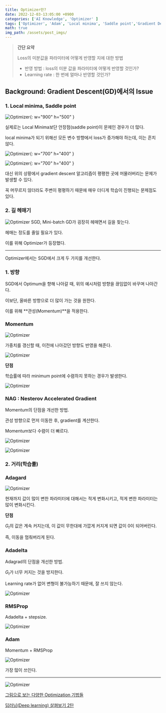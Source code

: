 ```yaml
---
title: Optimizer란?
date: 2022-12-03-13:05:00 +0900
categories: ['AI Knowledge', 'Optimizer' ]
tags: ['Optimizer', 'Adam', 'Local minima', 'Saddle point','Gradient Descent']
math: true
img_path: /assets/post_imgs/
---
```

> **간단 요약**
> 
> 
> Loss의 미분값을 파라미터에 어떻게 반영할 지에 대한 방법
> 
> - 반영 방법 : loss의 미분 값을 파라미터에 어떻게 반영할 것인가?
> - Learning rate : 한 번에 얼마나 반영할 것인가?

## Background: **Gradient Descent(GD)에서의 Issue**

### 1. Local minima, Saddle point

![Optimizer](optimizer.png){: w="900" h="500" }

실제로는 Local Minima보단 안장점(saddle point)이 문제인 경우가 더 많다.

local minima가 되기 위해선 모든 변수 방향에서 loss가 증가해야 하는데, 이는 흔치 않다.

![Optimizer](optimizer1.png){: w="700" h="400" }

![Optimizer](optimizer2.png){: w="700" h="400" }

대신 위의 상황에서 gradient descent 알고리즘이 평평한 곳에 머물러버리는 문제가 발생할 수 있다.

꼭 머무르지 않더라도 주변이 평평하기 때문에 매우 더디게 학습이 진행되는 문제점도 있다.

### 2. 길 헤매기

![Optimizer](optimizer3.png)
SGD, Mini-batch GD가 굉장히 헤매면서 길을 찾는다.

헤매는 정도를 줄일 필요가 있다.

이를 위해 Optimizer가 등장했다.

---

Optimizer에서는 SGD에서 크게 두 가지를 개선한다.

### 1. **방향**

SGD에서 Optimum을 향해 나아갈 때, 위의 예시처럼 방향을 끊임없이 바꾸며 나아간다.

이보단, 올바른 방향으로 더 많이 가는 것을 원한다.

이를 위해 **관성(Momentum)**을 적용한다.

### **Momentum**

![Optimizer](optimizer4.png)

가중치를 갱신할 때, 이전에 나아갔던 방향도 반영을 해준다.

![Optimizer](optimizer5.png)

**단점**

학습률에 따라 minimum point에 수렴하지 못하는 경우가 발생한다.

![Optimizer](optimizer6.png)

### NAG : Nesterov Accelerated Gradient

Momentum의 단점을 개선한 방법.

관성 방향으로 먼저 이동한 후, gradient를 계산한다.

Momentum보다 수렴이 더 빠르다.

![Optimizer](optimizer7.png)

![Optimizer](optimizer8.png)

### 2. **거리(학습률)**

### Adagard

![Optimizer](optimizer9.png)

현재까지 값이 많이 변한 파라미터에 대해서는 적게 변화시키고, 적게 변한 파라미터는 많이 변화시킨다.

**단점**

$G_t$의 값은 계속 커지는데, 이 값이 무한대에 가깝게 커지게 되면 값이 0이 되어버린다.

즉, 이동을 멈춰버리게 된다.

### Adadelta

Adagrad의 단점을 개선한 방법.

$G_t$가 너무 커지는 것을 방지한다.

Learning rate가 없어 변형이 불가능하기 때문에, 잘 쓰지 않는다.

![Optimizer](optimizer10.png)

### RMSProp

Adadelta + stepsize.

![Optimizer](optimizer11.png)
### Adam

Momentum + RMSProp

![Optimizer](optimizer12.png)

가장 많이 쓰인다.

---

![Optimizer](optimizer13.png)

[그림으로 보는 다양한 Optimization 기법들](https://hyunw.kim/blog/2017/11/01/Optimization.html)

[딥러닝(Deep learning) 살펴보기 2탄](https://seamless.tistory.com/38)